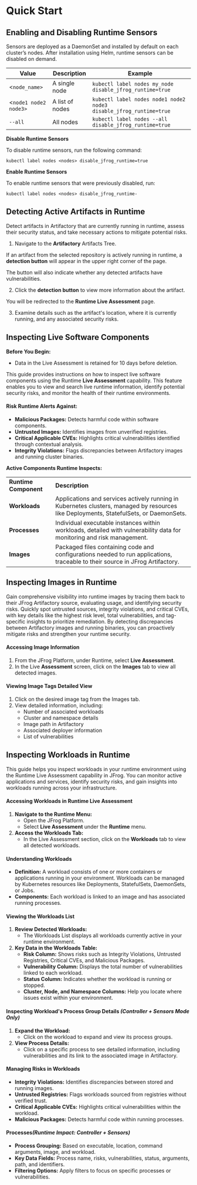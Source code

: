 # Quick Start

## **Enabling and Disabling Runtime Sensors**

Sensors are deployed as a DaemonSet and installed by default on each cluster’s nodes. After installation using Helm, runtime sensors can be disabled on demand.

| **Value**             | **Description** | **Example**                                                        |
| --------------------- | --------------- | ------------------------------------------------------------------ |
| <`node_name>`         | A single node   | `kubectl label nodes my_node disable_jfrog_runtime=true`           |
| <`node1 node2 node3>` | A list of nodes | `kubectl label nodes node1 node2 node3 disable_jfrog_runtime=true` |
| `--all`               | All nodes       | `kubectl label nodes --all disable_jfrog_runtime=true`             |

**Disable Runtime Sensors**&#x20;

&#x20;To disable runtime sensors, run the following command:

```
kubectl label nodes <nodes> disable_jfrog_runtime=true
```

**Enable Runtime Sensors**

To enable runtime sensors that were previously disabled, run:

```
kubectl label nodes <nodes> disable_jfrog_runtime-
```

## Detecting Active Artifacts in Runtime

Detect artifacts in Artifactory that are currently running in runtime, assess their security status, and take necessary actions to mitigate potential risks.

1. Navigate to the **Artifactory** Artifacts Tree.

If an artifact from the selected repository is actively running in runtime, a **detection button** will appear in the upper right corner of the page.

The button will also indicate whether any detected artifacts have vulnerabilities.

2. Click the **detection button** to view more information about the artifact.

You will be redirected to the **Runtime Live Assessment** page.

3. Examine details such as the artifact's location, where it is currently running, and any associated security risks.

## Inspecting Live Software Components

**Before You Begin:**

* Data in the Live Assessment is retained for 10 days before deletion.

This guide provides instructions on how to inspect live software components using the Runtime **Live Assessment** capability. This feature enables you to view and search live runtime information, identify potential security risks, and monitor the health of their runtime environments.

#### **Risk Runtime Alerts Against:**&#x20;

* **Malicious Packages:** Detects harmful code within software components.
* **Untrusted Images:** Identifies images from unverified registries.
* **Critical Applicable CVEs:** Highlights critical vulnerabilities identified through contextual analysis.
* **Integrity Violations:** Flags discrepancies between Artifactory images and running cluster binaries.

**Active Components Runtime Inspects:**

|                       |                                                                                                                                        |
| --------------------- | -------------------------------------------------------------------------------------------------------------------------------------- |
| **Runtime Component** | **Description**                                                                                                                        |
| **Workloads**         | Applications and services actively running in Kubernetes clusters, managed by resources like Deployments, StatefulSets, or DaemonSets. |
| **Processes**         | Individual executable instances within workloads, detailed with vulnerability data for monitoring and risk management.                 |
| **Images**            | Packaged files containing code and configurations needed to run applications, traceable to their source in JFrog Artifactory.          |

## **Inspecting Images in Runtime**

Gain comprehensive visibility into runtime images by tracing them back to their JFrog Artifactory source, evaluating usage, and identifying security risks. Quickly spot untrusted sources, integrity violations, and critical CVEs, with key details like the highest risk level, total vulnerabilities, and tag-specific insights to prioritize remediation. By detecting discrepancies between Artifactory images and running binaries, you can proactively mitigate risks and strengthen your runtime security.

#### **Accessing Image Information**

1. From the JFrog Platform, under Runtime, select **Live Assessment**.
2. In the Live **Assessment** screen, click on the **Images** tab to view all detected images.

#### **Viewing Image Tags Detailed View**

1. Click on the desired image tag from the Images tab.
2. View detailed information, including:
   * Number of associated workloads
   * Cluster and namespace details
   * Image path in Artifactory
   * Associated deployer information
   * List of vulnerabilities

## **Inspecting Workloads in Runtime**

This guide helps you inspect workloads in your runtime environment using the Runtime Live Assessment capability in JFrog. You can monitor active applications and services, identify security risks, and gain insights into workloads running across your infrastructure.

#### **Accessing Workloads in Runtime Live Assessment**

1. **Navigate to the Runtime Menu:**
   * Open the JFrog Platform.
   * Select **Live Assessment** under the **Runtime** menu.
2. **Access the Workloads Tab:**
   * In the Live Assessment section, click on the **Workloads** tab to view all detected workloads.

#### **Understanding Workloads**

* **Definition:** A workload consists of one or more containers or applications running in your environment. Workloads can be managed by Kubernetes resources like Deployments, StatefulSets, DaemonSets, or Jobs.
* **Components:** Each workload is linked to an image and has associated running processes.

#### **Viewing the Workloads List**

1. **Review Detected Workloads:**
   * The Workloads List displays all workloads currently active in your runtime environment.
2. **Key Data in the Workloads Table:**
   * **Risk Column:** Shows risks such as Integrity Violations, Untrusted Registries, Critical CVEs, and Malicious Packages.
   * **Vulnerability Column:** Displays the total number of vulnerabilities linked to each workload.
   * **Status Column:** Indicates whether the workload is running or stopped.
   * **Cluster, Node, and Namespace Columns:** Help you locate where issues exist within your environment.

#### **Inspecting Workload's Process Group Details** _(Controller + Sensors Mode Only)_

1. **Expand the Workload:**
   * Click on the workload to expand and view its process groups.
2. **View Process Details:**
   * Click on a specific process to see detailed information, including vulnerabilities and its link to the associated image in Artifactory.

#### **Managing Risks in Workloads**

* **Integrity Violations:** Identifies discrepancies between stored and running images.
* **Untrusted Registries:** Flags workloads sourced from registries without verified trust.
* **Critical Applicable CVEs:** Highlights critical vulnerabilities within the workload.
* **Malicious Packages:** Detects harmful code within running processes.

#### **Processes**_(Runtime Impact: Controller + Sensors)_

* **Process Grouping:** Based on executable, location, command arguments, image, and workload.
* **Key Data Fields:** Process name, risks, vulnerabilities, status, arguments, path, and identifiers.
* **Filtering Options:** Apply filters to focus on specific processes or vulnerabilities.



